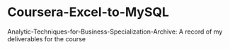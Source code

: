 # Coursera-Excel-to-MySQL

Analytic-Techniques-for-Business-Specialization-Archive: A record of my deliverables for the course
